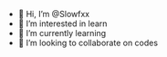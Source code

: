 - 👋 Hi, I’m @Slowfxx
- 👀 I’m interested in learn
- 🌱 I’m currently learning 
- 💞️ I’m looking to collaborate on codes

<!---
Slowfxx/Slowfxx is a ✨ special ✨ repository because its `README.md` (this file) appears on your GitHub profile.
You can click the Preview link to take a look at your changes.
--->
